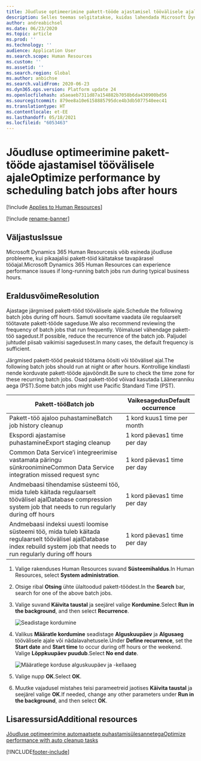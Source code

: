```yaml
---
title: Jõudluse optimeerimine pakett-tööde ajastamisel töövälisele ajale
description: Selles teemas selgitatakse, kuidas lahendada Microsoft Dynamics 365 Human Resourcesi jõudluse probleeme, ajastades pakett-tööd töövälisele ajale.
author: andreabichsel
ms.date: 06/23/2020
ms.topic: article
ms.prod: ''
ms.technology: ''
audience: Application User
ms.search.scope: Human Resources
ms.custom: ''
ms.assetid: ''
ms.search.region: Global
ms.author: anbichse
ms.search.validFrom: 2020-06-23
ms.dyn365.ops.version: Platform update 24
ms.openlocfilehash: a5aeaeb7311d87a154882b7058b6da430900bd56
ms.sourcegitcommit: 879ee8a10e6158885795dce4b3db5077540eec41
ms.translationtype: HT
ms.contentlocale: et-EE
ms.lasthandoff: 05/18/2021
ms.locfileid: "6053463"
---
```

# <a name="optimize-performance-by-scheduling-batch-jobs-after-hours"></a><span data-ttu-id="9545c-103">Jõudluse optimeerimine pakett-tööde ajastamisel töövälisele ajale</span><span class="sxs-lookup"><span data-stu-id="9545c-103">Optimize performance by scheduling batch jobs after hours</span></span>

[!include [Applies to Human Resources](../includes/applies-to-hr.md)]

[!include [rename-banner](~/includes/cc-data-platform-banner.md)]

## <a name="issue"></a><span data-ttu-id="9545c-104">Väljastus</span><span class="sxs-lookup"><span data-stu-id="9545c-104">Issue</span></span>

<span data-ttu-id="9545c-105">Microsoft Dynamics 365 Human Resourcesis võib esineda jõudluse probleeme, kui pikaajalisi pakett-töid käitatakse tavapärasel tööajal.</span><span class="sxs-lookup"><span data-stu-id="9545c-105">Microsoft Dynamics 365 Human Resources can experience performance issues if long-running batch jobs run during typical business hours.</span></span>

## <a name="resolution"></a><span data-ttu-id="9545c-106">Eraldusvõime</span><span class="sxs-lookup"><span data-stu-id="9545c-106">Resolution</span></span>

<span data-ttu-id="9545c-107">Ajastage järgmised pakett-tööd töövälisele ajale.</span><span class="sxs-lookup"><span data-stu-id="9545c-107">Schedule the following batch jobs during off hours.</span></span> <span data-ttu-id="9545c-108">Samuti soovitame vaadata üle regulaarselt töötavate pakett-tööde sageduse.</span><span class="sxs-lookup"><span data-stu-id="9545c-108">We also recommend reviewing the frequency of batch jobs that run frequently.</span></span> <span data-ttu-id="9545c-109">Võimalusel vähendage pakett-töö sagedust.</span><span class="sxs-lookup"><span data-stu-id="9545c-109">If possible, reduce the recurrence of the batch job.</span></span> <span data-ttu-id="9545c-110">Paljudel juhtudel piisab vaikimisi sagedusest.</span><span class="sxs-lookup"><span data-stu-id="9545c-110">In many cases, the default frequency is sufficient.</span></span>

<span data-ttu-id="9545c-111">Järgmised pakett-tööd peaksid töötama öösiti või töövälisel ajal.</span><span class="sxs-lookup"><span data-stu-id="9545c-111">The following batch jobs should run at night or after hours.</span></span> <span data-ttu-id="9545c-112">Kontrollige kindlasti nende korduvate pakett-tööde ajavööndit.</span><span class="sxs-lookup"><span data-stu-id="9545c-112">Be sure to check the time zone for these recurring batch jobs.</span></span> <span data-ttu-id="9545c-113">Osad pakett-tööd võivad kasutada Lääneranniku aega (PST).</span><span class="sxs-lookup"><span data-stu-id="9545c-113">Some batch jobs might use Pacific Standard Time (PST).</span></span>

| <span data-ttu-id="9545c-114">Pakett-töö</span><span class="sxs-lookup"><span data-stu-id="9545c-114">Batch job</span></span> | <span data-ttu-id="9545c-115">Vaikesagedus</span><span class="sxs-lookup"><span data-stu-id="9545c-115">Default occurrence</span></span> |
| --- | --- |
| <span data-ttu-id="9545c-116">Pakett-töö ajaloo puhastamine</span><span class="sxs-lookup"><span data-stu-id="9545c-116">Batch job history cleanup</span></span> | <span data-ttu-id="9545c-117">1 kord kuus</span><span class="sxs-lookup"><span data-stu-id="9545c-117">1 time per month</span></span> |
| <span data-ttu-id="9545c-118">Ekspordi ajastamise puhastamine</span><span class="sxs-lookup"><span data-stu-id="9545c-118">Export staging cleanup</span></span> | <span data-ttu-id="9545c-119">1 kord päevas</span><span class="sxs-lookup"><span data-stu-id="9545c-119">1 time per day</span></span> |
| <span data-ttu-id="9545c-120">Common Data Service’i integreerimise vastamata päringu sünkroonimine</span><span class="sxs-lookup"><span data-stu-id="9545c-120">Common Data Service integration missed request sync</span></span> | <span data-ttu-id="9545c-121">1 kord päevas</span><span class="sxs-lookup"><span data-stu-id="9545c-121">1 time per day</span></span> |
| <span data-ttu-id="9545c-122">Andmebaasi tihendamise süsteemi töö, mida tuleb käitada regulaarselt töövälisel ajal</span><span class="sxs-lookup"><span data-stu-id="9545c-122">Database compression system job that needs to run regularly during off hours</span></span> | <span data-ttu-id="9545c-123">1 kord päevas</span><span class="sxs-lookup"><span data-stu-id="9545c-123">1 time per day</span></span> |
| <span data-ttu-id="9545c-124">Andmebaasi indeksi uuesti loomise süsteemi töö, mida tuleb käitada regulaarselt töövälisel ajal</span><span class="sxs-lookup"><span data-stu-id="9545c-124">Database index rebuild system job that needs to run regularly during off hours</span></span> | <span data-ttu-id="9545c-125">1 kord päevas</span><span class="sxs-lookup"><span data-stu-id="9545c-125">1 time per day</span></span> |

1. <span data-ttu-id="9545c-126">Valige rakenduses Human Resources suvand **Süsteemihaldus**.</span><span class="sxs-lookup"><span data-stu-id="9545c-126">In Human Resources, select **System administration**.</span></span>

2. <span data-ttu-id="9545c-127">Otsige ribal **Otsing** ühte ülaltoodud pakett-töödest.</span><span class="sxs-lookup"><span data-stu-id="9545c-127">In the **Search** bar, search for one of the above batch jobs.</span></span>

3. <span data-ttu-id="9545c-128">Valige suvand **Käivita taustal** ja seejärel valige **Kordumine**.</span><span class="sxs-lookup"><span data-stu-id="9545c-128">Select **Run in the background**, and then select **Recurrence**.</span></span>

   ![Seadistage kordumine](media/talent-batch-history-cleanup-recurrence.png)

4. <span data-ttu-id="9545c-130">Valikus **Määratle kordumine** seadistage **Alguskuupäev** ja **Algusaeg** töövälisele ajale või nädalavahetusele.</span><span class="sxs-lookup"><span data-stu-id="9545c-130">Under **Define recurrence**, set the **Start date** and **Start time** to occur during off hours or the weekend.</span></span> <span data-ttu-id="9545c-131">Valige **Lõppkuupäev puudub**.</span><span class="sxs-lookup"><span data-stu-id="9545c-131">Select **No end date**.</span></span> 

   ![Määratlege korduse alguskuupäev ja -kellaaeg](media/talent-batch-history-cleanup-define-recurrence.png)

5. <span data-ttu-id="9545c-133">Valige nupp **OK**.</span><span class="sxs-lookup"><span data-stu-id="9545c-133">Select **OK**.</span></span>

6. <span data-ttu-id="9545c-134">Muutke vajadusel mistahes teisi parameetreid jaotises **Käivita taustal** ja seejärel valige **OK**.</span><span class="sxs-lookup"><span data-stu-id="9545c-134">If needed, change any other parameters under **Run in the background**, and then select **OK**.</span></span>

## <a name="additional-resources"></a><span data-ttu-id="9545c-135">Lisaressursid</span><span class="sxs-lookup"><span data-stu-id="9545c-135">Additional resources</span></span>

[<span data-ttu-id="9545c-136">Jõudluse optimeerimine automaatsete puhastamisülesannetega</span><span class="sxs-lookup"><span data-stu-id="9545c-136">Optimize performance with auto cleanup tasks</span></span>](hr-admin-troubleshooting-batch-history.md)


[!INCLUDE[footer-include](../includes/footer-banner.md)]